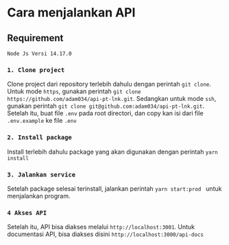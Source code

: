# Cara menjalankan API

## Requirement

`Node Js Versi 14.17.0`

### `1. Clone project`

Clone project dari repository terlebih dahulu dengan perintah `git clone`. Untuk mode `https`, gunakan perintah `git clone https://github.com/adam034/api-pt-lnk.git`. Sedangkan untuk mode `ssh`, gunakan perintah `git clone git@github.com:adam034/api-pt-lnk.git`. Setelah itu, buat file `.env` pada root directori, dan copy kan isi dari file `.env.example` ke file `.env`

### `2. Install package`

Install terlebih dahulu package yang akan digunakan dengan perintah `yarn install`

### `3. Jalankan service `

Setelah package selesai terinstall, jalankan perintah `yarn start:prod ` untuk menjalankan program.

### `4 Akses API`

Setelah itu, API bisa diakses melalui `http://localhost:3001`. Untuk documentasi API, bisa diakses disini `http://localhost:3000/api-docs`
